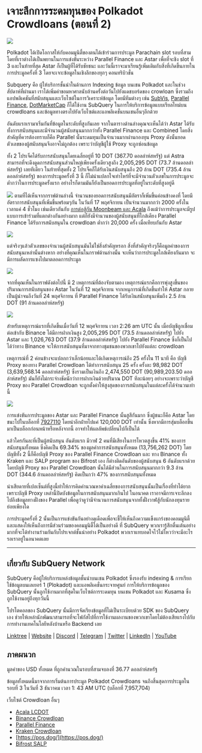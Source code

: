 # เจาะลึกการระดมทุนของ Polkadot Crowdloans (ตอนที่ 2)

![](https://miro.medium.com/max/1400/0*MqQhXJbmnfMSqf-8)

Polkadot ได้เปิดโอกาสให้กับคอมมูนิตี้ของตนได้เข้าร่วมการประมูล Parachain slot รอบที่สาม โดยที่เราต่างได้เป็นพยานในการแข่งขันระหว่าง Parallel Finance และ Astar เพื่อที่จะชิง slot ที่ 3 และในท้ายที่สุด Astar ก็เป็นผู้ที่ได้รับชัยชนะ และวันนี้เราจะมาเรียนรู้เพิ่มเติมกับสิ่งที่เกิดขึ้นภายในการประมูลครั้งที่ 3 โดยจะเจาะข้อมูลในเชิงลึกของทุกๆ คอนทริบิวชั่น

Subquery คือ ผู้ให้บริการชั้นนำในด้านการ Indexing ข้อมูล บนเชน Polkadot และในช่วงสัปดาห์ที่ผ่านมา เราได้เพิ่มคำขอมหาศาลนับล้านครั้งต่อวันไปยังแดชบอร์ดของ crowloan ซึ่งรวมถึงแอปพลิเคชันที่สนับสนุนและเว็บไซต์ในการวิเคราะห์ข้อมูล โดยมีทีมต่างๆ เช่น [SubVis](https://www.subvis.io/), [Parallel Finance](https://parallel.fi/), [DotMarketCap](https://dotmarketcap.com/) ก็ได้ใช้งาน SubQuery ในการให้บริการข้อมูลแบบเรียลไทม์บน crowdloans และข้อมูลทางตรงไปยังเว็บไซต์และแอพลิเคชั่นบนเชนอื่นๆอีกด้วย

อันดับแรกเรามาเริ่มกันที่ข้อมูลในระดับที่สูงกันเลย จากในตารางด้านล่างคุณจะเห็นได้ว่า Astar ได้รับทั้งการสนับสนุนและมีจำนวนผู้สนับสนุนมากกว่าทั้ง Parallel Finance และ Combined โดยสิ่งสำคัญที่ควรต้องทราบก็คือ Parallel นั้นระดมทุนเป็นจำนวนมากผ่านกองทุน Proxy ดังนั้นยอดตัวเลขของผู้สนับสนุนจึงอาจไม่ถูกต้อง เพราะว่าบัญชีผู้ใช้ Proxy จะถูกซ่อนข้อมูล

ทั้ง 2 โปรเจ็คได้รับการสนับสนุนโดยเฉลี่ยอยู่ที่ 10 DOT (367.70 ดอลล่าห์สหรัฐ) แต่ Astra สามารถที่จะดึงดูดการสนับสนุนส่วนใหญ่เพียงครั้งเดียวสูงถึง 2,005,295 DOT (73.7 ล้านดอลล่าห์สหรัฐ) เลยทีเดียว ในท้ายที่สุดทั้ง 2 โปรเจ็คก็ได้รับเงินสนับสนุนถึง 20 ล้าน DOT (735.4 ล้านดอลล่าห์สหรัฐ) ของการประมูลครั้งที่ 3 นี้ ก็ไม่น่าแปลกใจเท่าไหร่ที่จะมีจำนวนตัวเลขในการประมูลจะต่ำกว่าในการประมูลครั้งแรก อย่างไรก็ตามมันก็ยังเป็นยอดการประมูลที่อยู่ในระดับที่สูงอยู่ดี

![](https://miro.medium.com/max/1920/1*cHMt10lANsqtkLYHCv6iWg.png) ตามที่ได้เห็นจากกราฟด้านล่างนี้ จำนวนของยอดการสนับสนุนมีอัตราก็เพิ่มขึ้นค่อนข้างคงที่ โดยมีอัตราการสนับสนุนที่เพิ่มขึ้นพร้อมๆกัน ในวันที่ 17 พฤศจิกายน เป็นจำนวนมากกว่า 2000 ครั้งในเวลาแค่ 4 ชั่วโมง เช่นเดียวกันกับ [การต่อสู้กัน Moonbeam และ Acala](./20211124-polkadot-crowdloans.md) ถึงแม้ว่าการประมูลจะมีรูปแบบการเข้าร่วมที่แตกต่างกันอย่างมาก แต่ก็ยังมีจำนวนของผู้สนับสนุนที่ใกล้เคียง Parallel Finance ได้รับการสนับสนุนใน crowdloan ต่ำกว่า 20,000 ครั้ง เมื่อเทียบกันกับ Astar

![](https://miro.medium.com/max/1920/0*QLdNkyaQBBj3L9Eu)

แต่จริงๆแล้วตัวเลขของจำนวนผู้สนับสนุนมันไม่ใช่สิ่งสำคัญหรอก สิ่งที่สำคัญจริงๆก็คือมูลค่าของการสนับสนุนเหล่านั้นต่างหาก อย่างที่คุณเห็นในกราฟด้านล่างนั้น จะเห็นว่าการประมูลใกล้เคียงกันมาก จะมีการผลัดการแซงไปมาตลอดการประมูล

![](https://miro.medium.com/max/1920/0*AGGfB2oBSwoplGhv)

จากที่คุณเห็นในกราฟดังต่อไปนี้ มี 2 เหตุการณ์ที่ต้องจับตามอง เหตุการณ์แรกคือการพุ่งสูงขึ้นของปริมาณการสนับสนุนของ Astar ในวันที่ 12 พฤศจิกายน จากเหนุการณ์ที่เกิดขึ้นทำให้ Astar กลายเป็นผู้นำจนถึงวันที่ 24 พฤศจิกายน ที่ Parallel Finance ได้รับเงินสนับสนุนเพิ่มถึง 2.5 ล้าน DOT (91 ล้านดอลล่าห์สหรัฐ)

![](https://miro.medium.com/max/1920/0*UK4Drn6LXcjebF_V)

สำหรับเหตุการณ์แรกที่เกิดขึ้นเมื่อวันที่ 12 พฤศจิกายน เวลา 2:26 am UTC นั้น เมื่อบัญชีถูกเชื่อมต่อเข้ากับ Binance ได้มีการฝากเงินสูง 2,005,295 DOT (73.5 ล้านดอลล่าห์สหรัฐ) ไปยัง Astar และ 1,026,763 DOT (37.9 ล้านดอลล่าห์สหรัฐ) ไปยัง Parallel Finance ซึ่งก็เป็นไปได้ว่าทาง Binance จะให้การสนับสนุนที่มาจากทางชุมชนของพวกเขาไปยังแต่ละ crowdloan

เหตุการณ์ที่ 2 ค่อนข้างจะแปลกกว่าเล็กน้อยและได้เกิดเหตุการณ์ถึง 25 ครั้งใน 11 นาที คือ บัญชี Proxy ของทาง Parallel Crowdloan ได้ทำการสนับสนุน 25 ครั้ง ครั้งละ 98,982 DOT (3,639,568.14 ดอลล่าห์สหรัฐ) ซึ่งรวมเป็นเงินถึง 2,474,550 DOT (90,989,203.50 ดอลล่าห์สหรัฐ) มันก็ยังไม่กระจ่างชัดนักว่าการฝากเงินด้วยปริมาณ DOT ทีละน้อยๆ อย่างจะเพราะว่าบัญชี Proxy ของ Parallel Crowdloan จะถูกตั้งค่าให้สูงสุดของการสนับสนุนในแต่ละครั้งได้จำนวนเท่านี้

![](https://miro.medium.com/max/1920/0*ZErTVoVAvSJvaIsL)

การแข่งขันการประมูลของ Astar และ Parallel Finance นั้นสูสีกันมาก ซึ่งผู้ชนะก็คือ Astar โดยชนะไปในบล็อกที่ [7927110](https://polkadot.subscan.io/block/7927110) โดยนำอีกฝ่ายไปแค่ 120,000 DOT เท่านั้น ซึ่งหากมีการสุ่มบล็อกขึ้นมาเป็นบล็อกก่อนหน้าหรือหลังจากนี้ อาจทำให้ผลลัพธ์เปลี่ยนไปก็เป็นได้

แล้วใครกันละที่เป็นผู้สนับสนุน อันดับแรก มีวาฬ 2 คนที่มีเสียงในการโหวตสูงขึ้น 41% ของการสนับสนุนทั้งหมด ซึ่งคิดเป็น 69.34% ของมูลค่าการสนับสนุนทั้งหมด (13,756,262 DOT) โดยบัญชีทั้ง 2 นี้ก็คือบัญชี Proxy ของ Parallel Finance Crowdloan และ ทาง Binance ทั้ง Kraken และ SALP program ของ Bifrost เอง ก็ต่างติดอันดับของผู้สนับสนุน 6 อันดับแรกด้วย โดยบัญชี Proxy ของ Parallel Crowdloan นั้นได้มีส่วนในการสนับสนุนมากกว่า 9.3 ล้าน DOT (344.6 ล้านดอลล่าห์สหรัฐ) คิดเป็นกว่า 47% ของการสนับสนุนทั้งหมด

น่าเสียดายที่เปอเซ็นต์ที่สูงนี้ทำให้การคิดคำนวณหาค่าเฉลี่ยของการสนับสนุนนั้นเป็นเรื่องที่ทำได้ยาก เพราะบัญชี Proxy เหล่านี้ปิดบังข้อมูลในการสนับสนุนมากเกินไป ในอนาคต เราอาจมีการเจาะลึกลงไปถึงข้อมูลทางฝั่งของ Parallel เพื่อดูว่าดูว่ามีจำนวนการสนับสนุนจากทั้งฝั่งวาฬสู้กับนักลงทุนรายย่อยเพียงใด

การประมูลครั้งที่ 2 นั้นเป็นการแข่งขันกันอย่างดุเดือดเพื่อจะชี้ให้เห็นถึงความแข็งแกร่งของคอมมูนิตี้และแสดงให้เห็นถึงการมีส่วนร่วมของคอมมูนิตี้ได้เป็นอย่างดี ที่ SubQuery พวกเรารู้สึกตื่นเต้นอย่างมากที่จะได้ทำงานร่วมกันกับโปรเจกต์ชั้นนำอย่าง Polkadot พวกเราแทบอดใจไว้ไม่ไหวว่าจะมีอะไรรอเราอยู่ในอนาคตเลย

---

## เกี่ยวกับ SubQuery Network

SubQuery คือผู้ให้บริการแหล่งข้อมูลชั้นนำบนเชน Polkadot ซึ่งรองรับ indexing & การเรียกใช้ข้อมูลบนเลเยอร์ 1 (Plokadot) และแอพลิเคชั่นกระจายศูนย์ การให้บริการข้อมูลของ SubQuery นั้นถูกใช้งานมากที่สุดในเว็บไซต์การระดมทุน บนเชน Polkadot และ Kusama ซึ่งถูกใช้งานอยู่ถึงทุกวันนี้

โปรโตคอลของ SubQuery นั้นมีการจัดเรียงข้อมูลที่ไม่เป็นระเบียบด้วย SDK ของ SubQuery เอง ช่วยให้เหล่านักพัฒนาสามารถที่จะโฟกัสไปที่การใช้งานผลงานของพวกเขาโดยไม่ต้องเสียแรงไปกับการทำงานเทคโนโลยีหลังบ้านหรือ Backend เลย

​​​​[Linktree](https://linktr.ee/subquerynetwork) | [Website](https://subquery.network/) | [Discord](https://discord.com/invite/78zg8aBSMG) | [Telegram](https://t.me/subquerynetwork) | [Twitter](https://twitter.com/subquerynetwork) | [LinkedIn](https://www.linkedin.com/company/subquery) | [YouTube](https://www.youtube.com/channel/UCi1a6NUUjegcLHDFLr7CqLw)

## ภาคผนวก

มูลค่าของ USD ทั้งหมด ที่ถูกคำนวณในรอบที่สามจบลงที่ 36.77 ดอลล่าห์สหรัฐ

ข้อมูลทั้งหมดนี้มาจากการเริ่มต้นการประมูล Polkadot Crowdloans จนถึงสิ้นสุดการประมูลในรอบที่ 3 ในวันที่ 3 ธันวาคม เวลา 1: 43 AM UTC (บล็อกที่ 7,957,704)

เว็บไซต์ Crowdloan อื่นๆ

- [Acala LCDOT](https://medium.com/acalanetwork/acala-liquid-crowdloan-dot-lcdot-launch-on-polkadot-f28d8f561157)
- [Binance Crowdloan](https://www.binance.com/en/dotslot)
- [Parallel Finance](https://crowdloan.parallel.fi/#/auction/polkadot)
- [Kraken Crowdloan](https://www.kraken.com/learn/parachain-auctions)
- [https://pos.dog/](https://pos.dog/)
- [Bifrost SALP](https://medium.com/bifrost-finance/bifrost-announces-slot-auction-liquidity-protocol-salp-weekly-report-51-57a7f69aad34)
